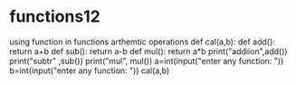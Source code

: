 # functions12
using function in functions arthemtic operations 
def cal(a,b):
    def add():
        return a+b
    def sub():
        return a-b
    def mul():
        return a*b
    print("addiion",add())
    print("subtr" ,sub())
    print("mul", mul())
a=int(input("enter any function: "))
b=int(input("enter any function: "))
cal(a,b)
